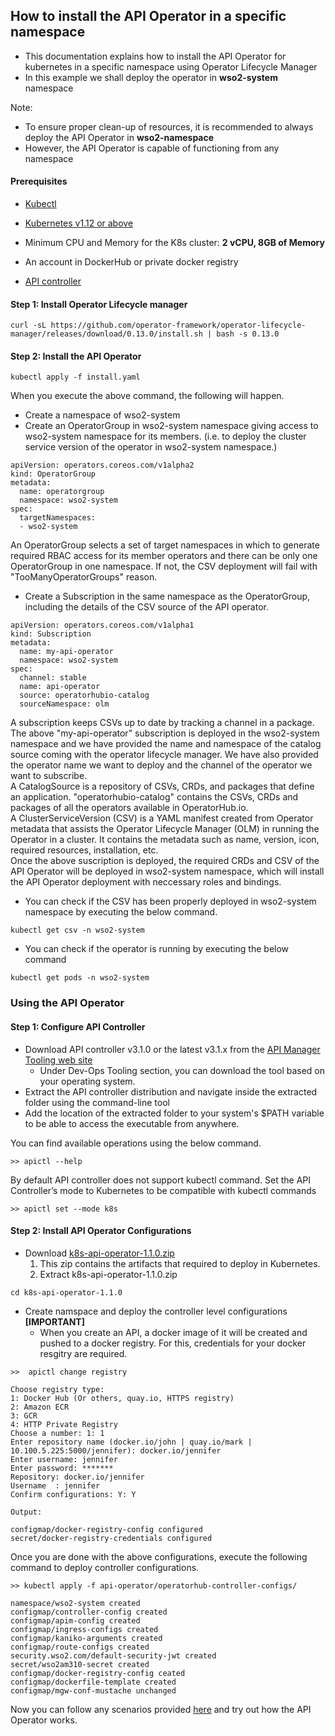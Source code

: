 ## How to install the API Operator in a specific namespace

- This documentation explains how to install the API Operator for kubernetes in a specific namespace using Operator Lifecycle Manager
- In this example we shall deploy the operator in **wso2-system** namespace

Note:
- To ensure proper clean-up of resources, it is recommended to always deploy the API Operator in **wso2-namespace**
- However, the API Operator is capable of functioning from any namespace

#### Prerequisites
- [Kubectl](https://kubernetes.io/docs/tasks/tools/install-kubectl/)

- [Kubernetes v1.12 or above](https://Kubernetes.io/docs/setup/)   
 - Minimum CPU and Memory for the K8s cluster: **2 vCPU, 8GB of Memory**

- An account in DockerHub or private docker registry
- [API controller](https://github.com/wso2/product-apim-tooling/releases/) 

#### Step 1: Install Operator Lifecycle manager
```
curl -sL https://github.com/operator-framework/operator-lifecycle-manager/releases/download/0.13.0/install.sh | bash -s 0.13.0
```
#### Step 2: Install the API Operator
```
kubectl apply -f install.yaml
```

When you execute the above command, the following will happen.

- Create a namespace of wso2-system
- Create an OperatorGroup in wso2-system namespace giving access to wso2-system namespace for its members. (i.e. to deploy the cluster service version of the operator in wso2-system namespace.) 
```
apiVersion: operators.coreos.com/v1alpha2
kind: OperatorGroup
metadata:
  name: operatorgroup
  namespace: wso2-system
spec:
  targetNamespaces:
  - wso2-system
```

An OperatorGroup selects a set of target namespaces in which to generate required RBAC access for its member operators and there can be only one OperatorGroup in one namespace. If not, the CSV deployment will fail with "TooManyOperatorGroups" reason.

- Create a Subscription in the same namespace as the OperatorGroup, including the details of the CSV source of the API operator.
```
apiVersion: operators.coreos.com/v1alpha1
kind: Subscription
metadata:
  name: my-api-operator
  namespace: wso2-system
spec:
  channel: stable
  name: api-operator
  source: operatorhubio-catalog
  sourceNamespace: olm
```
A subscription keeps CSVs up to date by tracking a channel in a package.
The above "my-api-operator" subscription is deployed in the wso2-system namespace and we have provided the name and namespace of the catalog source coming with the operator lifecycle manager. We have also provided the operator name we want to deploy and the channel of the operator we want to subscribe.
</br>
A CatalogSource is a repository of CSVs, CRDs, and packages that define an application. "operatorhubio-catalog" contains the CSVs, CRDs and packages of all the operators available in OperatorHub.io.
</br>
A ClusterServiceVersion (CSV) is a YAML manifest created from Operator metadata that assists the Operator Lifecycle Manager (OLM) in running the Operator in a cluster. It contains the metadata such as name, version, icon, required resources, installation, etc.
</br>
Once the above suscription is deployed, the required CRDs and CSV of the API Operator will be deployed in wso2-system namespace, which will install the API Operator deployment with neccessary roles and bindings.

- You can check if the CSV has been properly deployed in wso2-system namespace by executing the below command.
```
kubectl get csv -n wso2-system
```
- You can check if the operator is running by executing the below command
```
kubectl get pods -n wso2-system
```

### Using the API Operator

#### Step 1: Configure API Controller
- Download API controller v3.1.0 or the latest v3.1.x from the [API Manager Tooling web site](https://wso2.com/api-management/tooling/)
    - Under Dev-Ops Tooling section, you can download the tool based on your operating system.
- Extract the API controller distribution and navigate inside the extracted folder using the command-line tool
- Add the location of the extracted folder to your system's $PATH variable to be able to access the executable from anywhere.

You can find available operations using the below command.
```
>> apictl --help
```
By default API controller does not support kubectl command.
Set the API Controller’s mode to Kubernetes to be compatible with kubectl commands
```
>> apictl set --mode k8s 
```

#### Step 2: Install API Operator Configurations

* Download [k8s-api-operator-1.1.0.zip](https://github.com/wso2/k8s-api-operator/releases/download/v1.1.0/api-k8s-crds-1.1.0.zip)
  1. This zip contains the artifacts that required to deploy in Kubernetes.
  2. Extract k8s-api-operator-1.1.0.zip
```
cd k8s-api-operator-1.1.0
```     
* Create namspace and deploy the controller level configurations **[IMPORTANT]**
  *  When you create an API, a docker image of it will be created and pushed to a docker registry. For this, credentials for your docker resgitry are required.
  
```
>>  apictl change registry
    
Choose registry type:
1: Docker Hub (Or others, quay.io, HTTPS registry)
2: Amazon ECR
3: GCR
4: HTTP Private Registry
Choose a number: 1: 1
Enter repository name (docker.io/john | quay.io/mark | 10.100.5.225:5000/jennifer): docker.io/jennifer
Enter username: jennifer
Enter password: *******
Repository: docker.io/jennifer
Username  : jennifer
Confirm configurations: Y: Y

Output:

configmap/docker-registry-config configured
secret/docker-registry-credentials configured
```
Once you are done with the above configurations, execute the following command to deploy controller configurations.

```
>> kubectl apply -f api-operator/operatorhub-controller-configs/

namespace/wso2-system created
configmap/controller-config created
configmap/apim-config created
configmap/ingress-configs created
configmap/kaniko-arguments created
configmap/route-configs created
security.wso2.com/default-security-jwt created
secret/wso2am310-secret created
configmap/docker-registry-config ceated
configmap/dockerfile-template created
configmap/mgw-conf-mustache unchanged
```

Now you can follow any scenarios provided [here](../../scenarios/README.md) and try out how the API Operator works.
